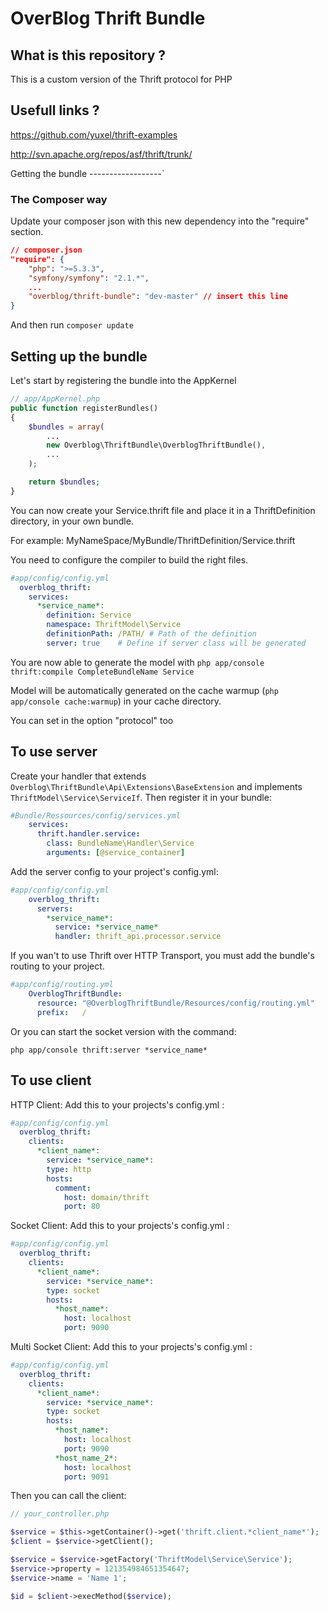 # OverBlog Thrift Bundle #

What is this repository ?
----------------------

This is a custom version of the Thrift protocol for PHP

Usefull links ?
----------------------

https://github.com/yuxel/thrift-examples

http://svn.apache.org/repos/asf/thrift/trunk/

Getting the bundle
------------------`
### The Composer way

Update your composer json with this new dependency into the "require" section.
```json
// composer.json
"require": {
    "php": ">=5.3.3",
    "symfony/symfony": "2.1.*",
    ...
    "overblog/thrift-bundle": "dev-master" // insert this line
}
```

And then run ```composer update```

Setting up the bundle
---------------------

Let's start by registering the bundle into the AppKernel
```php
// app/AppKernel.php
public function registerBundles()
{
    $bundles = array(
        ...
        new Overblog\ThriftBundle\OverblogThriftBundle(),
        ...
    );

    return $bundles;
}
```

You can now create your Service.thrift file and place it in a ThriftDefinition directory, in your own bundle.

For example: MyNameSpace/MyBundle/ThriftDefinition/Service.thrift

You need to configure the compiler to build the right files.

```yml
#app/config/config.yml
  overblog_thrift:
    services:
      *service_name*:
        definition: Service
        namespace: ThriftModel\Service
        definitionPath: /PATH/ # Path of the definition
        server: true    # Define if server class will be generated
```

You are now able to generate the model with ```php app/console thrift:compile CompleteBundleName Service```

Model will be automatically generated on the cache warmup (```php app/console cache:warmup```) in your cache directory.

You can set in the option "protocol" too

To use server
-------------

Create your handler that extends `Overblog\ThriftBundle\Api\Extensions\BaseExtension` and implements `ThriftModel\Service\ServiceIf`.
Then register it in your bundle:
```yml
#Bundle/Ressources/config/services.yml
    services:
      thrift.handler.service:
        class: BundleName\Handler\Service
        arguments: [@service_container]
```

Add the server config to your project's config.yml:

```yml
#app/config/config.yml
    overblog_thrift:
      servers:
        *service_name*:
          service: *service_name*
          handler: thrift_api.processor.service
```

If you wan't to use Thrift over HTTP Transport, you must add the bundle's routing to your project.

```yml
#app/config/routing.yml
    OverblogThriftBundle:
      resource: "@OverblogThriftBundle/Resources/config/routing.yml"
      prefix:   /
```

Or you can start the socket version with the command:

    php app/console thrift:server *service_name*

To use client
-------------

HTTP Client: Add this to your projects's config.yml :

```yml
#app/config/config.yml
  overblog_thrift:
    clients:
      *client_name*:
        service: *service_name*:
        type: http
        hosts:
          comment:
            host: domain/thrift
            port: 80
```

Socket Client: Add this to your projects's config.yml :

```yml
#app/config/config.yml
  overblog_thrift:
    clients:
      *client_name*:
        service: *service_name*:
        type: socket
        hosts:
          *host_name*:
            host: localhost
            port: 9090
```

Multi Socket Client: Add this to your projects's config.yml :

```yml
#app/config/config.yml
  overblog_thrift:
    clients:
      *client_name*:
        service: *service_name*:
        type: socket
        hosts:
          *host_name*:
            host: localhost
            port: 9090
          *host_name_2*:
            host: localhost
            port: 9091
```

Then you can call the client:

```php
// your_controller.php

$service = $this->getContainer()->get('thrift.client.*client_name*');
$client = $service->getClient();

$service = $service->getFactory('ThriftModel\Service\Service');
$service->property = 121354984651354647;
$service->name = 'Name 1';

$id = $client->execMethod($service);
```
